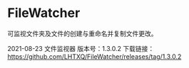 # FileWatcher
可监视文件夹及文件的创建与重命名并复制文件更改。

2021-08-23 文件监视器 版本号：1.3.0.2 下载链接：https://github.com/LHTXQ/FileWatcher/releases/tag/1.3.0.2
